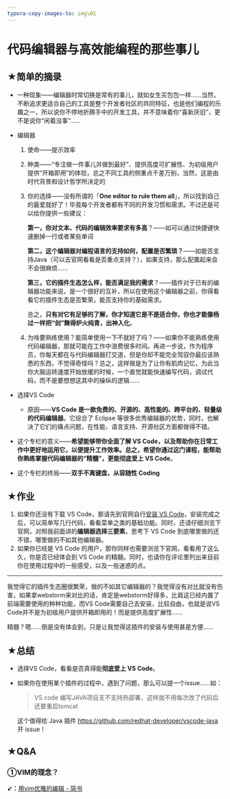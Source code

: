 ```yaml
---
typora-copy-images-to: img\01
---
```


# 代码编辑器与高效能编程的那些事儿

## ★简单的摘录

- 一种现象——编辑器时常切换是常有的事儿，就如女生买包包一样……当然，不断追求更适合自己的工具是整个开发者社区的共同特征，也是他们编程的乐趣之一，所以说你不停地折腾手中的开发工具，并不意味着你“喜新厌旧”，更不是说你“闲着没事”……

- 编辑器

  1. 使命——提示效率

  2. 种类——“专注做一件事儿并做到最好”、提供高度可扩展性、为初级用户提供“开箱即用”的体验，总之不同工具的侧重点千差万别，当然，这是由时代背景和设计哲学所决定的

  3. 你的选择——没有所谓的「**One editor to rule them all**」，所以找到自己的最爱就好了！毕竟每个开发者都有不同的开发习惯和需求。不过还是可以给你提供一些建议：

     **第一，你对文本、代码的编辑效率要求有多高**？——如可以通过快捷键快速删掉一行或者某些单词

     **第二，这个编辑器对编程语言的支持如何，配置是否繁琐？**——如能否支持Java（可以去官网看看是否重点支持？），如果支持，那么配置起来会不会很麻烦……

     **第三，它的插件生态怎么样，能否满足我的需求**？——插件对于已有的编辑器功能来说，是一个很好的互补，所以在使用这个编辑器之前，你得看看它的插件生态是否繁荣，能否支持你的基础需求。

     总之，**只有对它有足够的了解，你才知道它是不是适合你，你也才能像杨过一样把“剑”舞得炉火纯青，出神入化**。

  4. 为啥要熟练使用？能简单使用一下不就好了吗？——如果你不能熟练使用代码编辑器，那就可能在工作中浪费很多时间。再进一步说，作为程序员，你每天都在与代码编辑器打交道，但是你却不能完全驾驭你最应该熟悉的东西，不觉得奇怪吗？总之，这样做是为了让你有肌肉记忆，为此当你大脑运转速度开始放缓的时候，一个直觉就能快速编写代码，调试代码，而不是要想想这其中的操纵的逻辑……

- 选择VS Code

  - 原因——**VS Code 是一款免费的、开源的、高性能的、跨平台的、轻量级的代码编辑器**。它综合了 Eclipse 等很多优秀编辑器的优势，同时，也解决了它们的痛点问题，在性能、语言支持、开源社区方面都做得不错。

- 这个专栏的意义——**希望能够带你全面了解 VS Code，以及帮助你在日常工作中更好地运用它，以便提升工作效率。**总之，希望你通过这门课程，能帮助你熟练掌握代码编辑器的“精髓”，更能**彻底爱上 VS Code**。

- 这个专栏的终局——**双手不离键盘，从容随性 Coding**

## ★作业

1. 如果你还没有下载 VS Code，那请先到官网自行[安装 VS Code](https://code.visualstudio.com/)，安装完成之后，可以简单写几行代码，看看菜单之类的基础功能。同时，还请仔细浏览下官网，对照我前面讲的**编辑器选择三要素**，思考下 VS Code 到底哪里做的还不错，哪里做的不如其他编辑器。
2. 如果你已经是 VS Code 的用户，那你同样也需要浏览下官网，看看用了这么久，你是否已经体会到 VS Code 的精髓。同时，也请你在评论里列出来目前你在使用过程中的一些感受，以及一些迷惑的点。

---

我觉得它的插件生态圈很繁荣，做的不如其它编辑器的？我觉得没有对比就没有伤害，如果拿webstorm来对比的话，肯定是webstorm好得多，比肩这已经内置了前端需要使用的种种功能，而VS Code需要自己去安装，比较自由，也就是说VS Code并不是为初级用户提供开箱即用的！而是提供高度扩展性……

精髓？嗯……倒是没有体会到，只是让我觉得这插件的安装与使用甚是方便……



## ★总结

- 选择VS Code，看看是否真得能**彻底爱上 VS Code**。

- 如果你在使用某个插件的过程中，遇到了问题，那么可以提一个issue……如：

  > VS code 编写JAVA项目支不支持热部署，这样就不用每次改了代码后还要重启tomcat

  这个值得给 Java 插件 https://github.com/redhat-developer/vscode-java 开 issue！

## ★Q&A

### ①VIM的理念？

**➹：**[用vim优雅的编辑 - 简书](https://www.jianshu.com/p/c3a9c410a76a)

